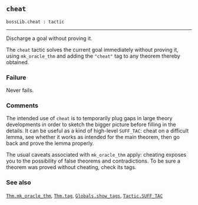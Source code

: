 ## `cheat`

``` hol4
bossLib.cheat : tactic
```

------------------------------------------------------------------------

Discharge a goal without proving it.

The `cheat` tactic solves the current goal immediately without proving
it, using `mk_oracle_thm` and adding the `"cheat"` tag to any theorem
thereby obtained.

### Failure

Never fails.

### Comments

The intended use of `cheat` is to temporarily plug gaps in large theory
developments in order to sketch the bigger picture before filling in the
details. It can be useful as a kind of high-level `SUFF_TAC`: cheat on a
difficult lemma, see whether it works as intended for the main theorem,
then go back and prove the lemma properly.

The usual caveats associated with `mk_oracle_thm` apply: cheating
exposes you to the possibility of false theorems and contradictions. To
be sure a theorem was proved without cheating, check its tags.

### See also

[`Thm.mk_oracle_thm`](#Thm.mk_oracle_thm), [`Thm.tag`](#Thm.tag),
[`Globals.show_tags`](#Globals.show_tags),
[`Tactic.SUFF_TAC`](#Tactic.SUFF_TAC)
